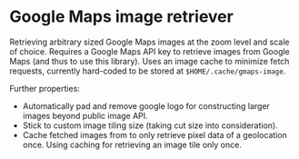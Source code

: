 # Google Maps image retriever

Retrieving arbitrary sized Google Maps images at the zoom level and scale of choice.
Requires a Google Maps API key to retrieve images from Google Maps (and thus to use this library).
Uses an image cache to minimize fetch requests, currently hard-coded to be stored at `$HOME/.cache/gmaps-image`.

Further properties:
* Automatically pad and remove google logo for constructing larger images beyond public image API.
* Stick to custom image tiling size (taking cut size into consideration).
* Cache fetched images from to only retrieve pixel data of a geolocation once.
Using caching for retrieving an image tile only once.
